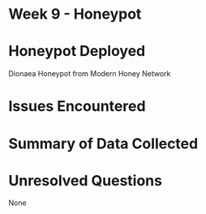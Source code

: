 # Week 9 - Honeypot

# Honeypot Deployed
Dionaea Honeypot from Modern Honey Network

# Issues Encountered

# Summary of Data Collected

# Unresolved Questions
None
